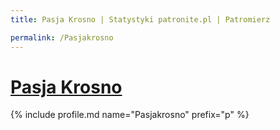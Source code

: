 ```yaml
---
title: Pasja Krosno | Statystyki patronite.pl | Patromierz

permalink: /Pasjakrosno
---
```


# [Pasja Krosno](https://patronite.pl/Pasjakrosno)

{% include profile.md name="Pasjakrosno" prefix="p" %}
